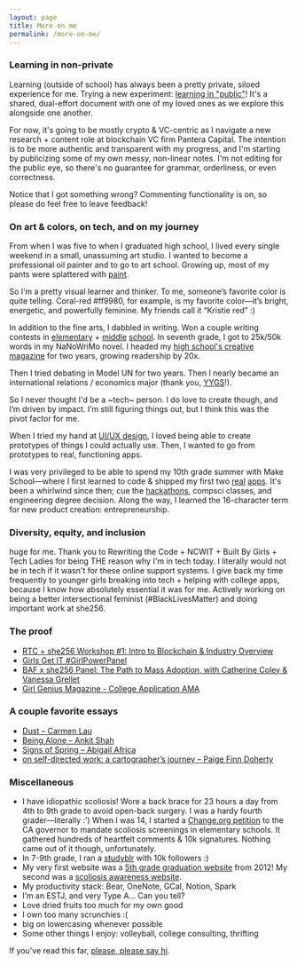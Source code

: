 ```yaml
---
layout: page
title: More on me
permalink: /more-on-me/
---
```



### Learning in non-private
Learning (outside of school) has always been a pretty private, siloed experience for me. Trying a new experiment: [learning in "public"](https://www.notion.so/dual-effort-learning-in-public-cc9ff63eabc64d27a3efe45369fccd88)! It's a shared, dual-effort document with one of my loved ones as we explore this alongside one another.

For now, it's going to be mostly crypto & VC-centric as I navigate a new research + content role at blockchain VC firm Pantera Capital. The intention is to be more authentic and transparent with my progress, and I'm starting by publicizing some of my own messy, non-linear notes. I'm not editing for the public eye, so there's no guarantee for grammar, orderliness, or even correctness. 

Notice that I got something wrong? Commenting functionality is on, so please do feel free to leave feedback!


### On art & colors, on tech, and on my journey

From when I was five to when I graduated high school, I lived every single weekend in a small, unassuming art studio. I wanted to become a professional oil painter and to go to art school. Growing up, most of my pants were splattered with [paint](https://www.behance.net/gallery/72001185/Kristie-Huang-Art-Portfolio).

So I’m a pretty visual learner and thinker. To me, someone’s favorite color is quite telling. Coral-red #ff9980, for example, is my favorite color—it’s bright, energetic, and powerfully feminine. My friends call it “Kristie red” :)

In addition to the fine arts, I dabbled in writing. Won a couple writing contests in [elementary](https://web.archive.org/web/20120415084842/http://www.tuolumne.org/content/article.php/20120410143026414) + [middle](https://web.archive.org/web/20160421063816/http://sanfrancisco.adl.org/news/41827/) [school](https://www.mercurynews.com/2015/05/21/palo-alto-student-wins-essay-contest/). In seventh grade, I got to 25k/50k words in my NaNoWriMo novel. I headed my [high school's creative magazine](https://issuu.com/pandorasbox.gunn) for two years, growing readership by 20x. 

Then I tried debating in Model UN for two years. Then I nearly became an international relations / economics major (thank you, [YYGS](https://globalscholars.yale.edu/international-affairs-globalization)!).

So I never thought I'd be a ~tech~ person. I do love to create though, and I’m driven by impact. I’m still figuring things out, but I think this was the pivot factor for me.

When I tried my hand at [UI/UX design](https://www.behance.net/kristiehuang), I loved being able to create prototypes of things I could actually use. Then, I wanted to go from prototypes to real, functioning apps.

I was very privileged to be able to spend my 10th grade summer with Make School—where I first learned to code & shipped my first two [real](http://tinyurl.com/cloudcloset) [apps](http://tinyurl.com/airtimeevents). It's been a whirlwind since then; cue the [hackathons](https://devpost.com/kristiehuang), compsci classes, and engineering degree decision. Along the way, I learned the 16-character term for new product creation: entrepreneurship.

### Diversity, equity, and inclusion
huge for me.
Thank you to Rewriting the Code + NCWIT + Built By Girls + Tech Ladies for being THE reason why I'm in tech today. I literally would not be in tech if it wasn't for these online support systems. I give back my time frequently to younger girls breaking into tech + helping with college apps, because I know how absolutely essential it was for me.
Actively working on being a better intersectional feminist (#BlackLivesMatter) and doing important work at she256.

### The proof
* [RTC + she256 Workshop #1: Intro to Blockchain & Industry Overview](https://twitter.com/she_256/status/1364439534906171393)
* [Girls Get IT #GirlPowerPanel](https://www.instagram.com/p/CBbVHmalvQj/)
* [BAF x she256 Panel: The Path to Mass Adoption, with Catherine Coley & Vanessa Grellet](https://www.youtube.com/watch?v=f3i9kItUi-k&t=73s)
* [Girl Genius Magazine - College Application AMA](https://youtu.be/lKmgBW9mHGk)

### A couple favorite essays
* [Dust – Carmen Lau](https://carmenlau.com/thoughts/dust)
* [Being Alone – Ankit Shah](https://www.ankit.fyi/being-alone)
* [Signs of Spring – Abigail Africa](https://app.sparkmailapp.com/web-share/9OJcHD2jn-v0gPAjRfG_phaW3Hbz4gTEOzHm694E)
* [on self-directed work: a cartographer’s journey – Paige Finn Doherty](https://paigefinndoherty.com/2020/10/13/on-self-directed-work-a-cartographers-journey/)

### Miscellaneous

* I have idiopathic scoliosis! Wore a back brace for 23 hours a day from 4th to 9th grade to avoid open-back surgery. I was a hardy fourth grader—literally :’) When I was 14, I started a [Change.org petition](https://www.change.org/p/state-of-california-mandate-life-saving-scoliosis-screenings-in-elementary-schools) to the CA governor to mandate scoliosis screenings in elementary schools. It gathered hundreds of heartfelt comments & 10k signatures. Nothing came out of it though, unfortunately.
* In 7-9th grade, I ran a [studyblr](https://studycxlture.tumblr.com/) with 10k followers :)
* My very first website was a [5th grade graduation website](https://sites.google.com/site/hooverforeverclassof2012/home) from 2012! My second was a [scoliosis awareness website](https://sites.google.com/view/scoliosis-awareness-kristie/).
* My productivity stack: Bear, OneNote, GCal, Notion, Spark
* I’m an ESTJ, and very Type A... Can you tell?
* Love dried fruits too much for my own good
* I own too many scrunchies :(
* big on lowercasing whenever possible
* Some other things I enjoy: volleyball, college consulting, thrifting

If you've read this far, [please, please say hi](https://twitter.com/kristiehuang).
